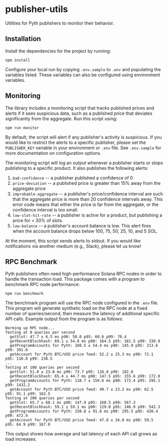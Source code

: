# publisher-utils

Utilities for Pyth publishers to monitor their behavior. 

## Installation

Install the dependencies for the project by running:

```
npm install
```

Configure your local run by copying `.env.sample` to `.env` and populating the variables listed.
These variables can also be configured using environment variables.

## Monitoring

The library includes a monitoring script that tracks published prices and alerts if it sees suspicious data, such as a published price that deviates significantly from the aggregate. 
Run this script using:


```
npm run monitor 
```

By default, the script will alert if any publisher's activity is suspicious. If you would like to restrict the alerts 
to a specific publisher, please set the `PUBLISHER_KEY` variable in your environment or `.env` file.
See `.env.sample` for more documentation on configuration options.

The monitoring script will log an output whenever a publisher starts or stops publishing to a specific product.
It also publishes the following alerts:

1. `bad-confidence` -- a publisher published a confidence of 0
2. `price-deviation` -- a published price is greater than 15% away from the aggregate price
3. `improbable-aggregate` -- a publisher's price/confidence interval are such that the aggregate price is more than 20 confidence intervals away. This
   error code means that either the price is far from the aggregate, or the confidence interval is too small.
4. `low-slot-hit-rate` -- a publisher is active for a product, but publishing a price for < 30% of slots.
5. `low-balance` -- a publisher's account balance is low. This alert fires when the account balance drops below 
                    100, 75, 50, 25, 10, and 5 SOL.

At the moment, this script sends alerts to stdout.
If you would like notifications via another medium (e.g., Slack), please let us know!

## RPC Benchmark

Pyth publishers often need high-performance Solana RPC nodes in order to handle the transaction load.
This package comes with a program to benchmark RPC node performance:

```
npm run benchmark
```

The benchmark program will use the RPC node configured in the `.env` file.
This program will generate synthetic load on the RPC node at a fixed number of queries/second, then measure the latency of additional specific API calls.
Example output from the program is as follows:

```
Warming up RPC node...
Testing at 0 queries per second
  getSlot: 47.7 ± 6.5 ms p90: 58.0 p95: 60.6 p99: 70.4
  getRecentBlockhash: 69.1 ± 54.8 ms p90: 164.5 p95: 181.5 p99: 338.9
  getProgramAccounts for Pyth: 108.5 ± 54.4 ms p90: 145.9 p95: 213.6 p99: 391.0
  getAccount for Pyth BTC/USD price feed: 52.2 ± 25.3 ms p90: 72.1 p95: 110.8 p99: 238.5
...
Testing at 100 queries per second
  getSlot: 51.0 ± 23.0 ms p90: 73.7 p95: 116.8 p99: 182.8
  getRecentBlockhash: 65.4 ± 44.7 ms p90: 147.5 p95: 155.6 p99: 172.0
  getProgramAccounts for Pyth: 118.7 ± 159.6 ms p90: 172.4 p95: 295.1 p99: 1432.2
  getAccount for Pyth BTC/USD price feed: 49.7 ± 23.2 ms p90: 62.5 p95: 91.1 p99: 162.5
Testing at 200 queries per second
  getSlot: 65.7 ± 68.1 ms p90: 147.9 p95: 168.5 p99: 567.3
  getRecentBlockhash: 59.1 ± 59.1 ms p90: 129.0 p95: 146.9 p99: 542.3
  getProgramAccounts for Pyth: 150.8 ± 91.6 ms p90: 295.5 p95: 420.4 p99: 472.9
  getAccount for Pyth BTC/USD price feed: 47.8 ± 16.8 ms p90: 59.5 p95: 64.9 p99: 167.0
```

This output shows how average and tail latency of each API call grows as load increases.
